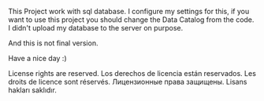 This Project work with sql database.
I configure my settings for this, if you want to use this project you should change the Data Catalog from the code.
I didn't upload my database to the server on purpose.

And this is not final version.

Have a nice day :)

License rights are reserved.
Los derechos de licencia están reservados.
Les droits de licence sont réservés.
Лицензионные права защищены.
Lisans hakları saklıdır.

